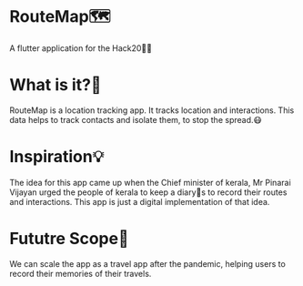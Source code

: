 # RouteMap🗺️
A flutter application for the Hack20👨‍💻

# What is it?🤔
RouteMap is a location tracking app. It tracks location and interactions. This data helps to track contacts and isolate them, to stop the spread.😷

# Inspiration💡
The idea for this app came up when the Chief minister of kerala, Mr Pinarai Vijayan urged the people of kerala to keep a diary📗s to record their routes and interactions. 
This app is just a digital implementation of that idea.

# Fututre Scope🔮
We can scale the app as a travel app after the pandemic, helping users to record their memories of their travels.
